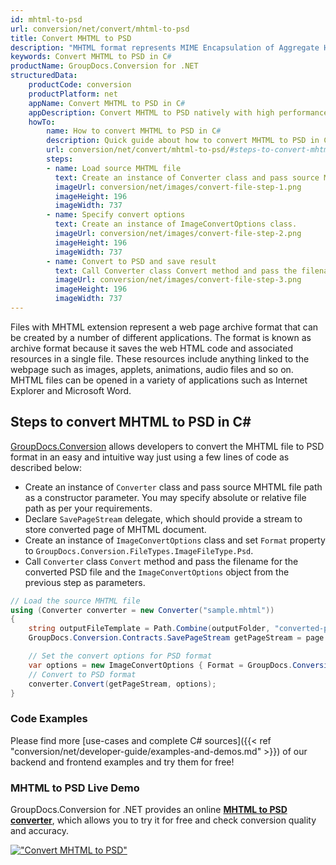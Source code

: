 ```yaml
---
id: mhtml-to-psd
url: conversion/net/convert/mhtml-to-psd
title: Convert MHTML to PSD
description: "MHTML format represents MIME Encapsulation of Aggregate HTML with .mhtml extension. Learn how to convert MHTML to PSD file programmatically in C# language using GroupDocs.Conversion for .NET library."
keywords: Convert MHTML to PSD in C#
productName: GroupDocs.Conversion for .NET
structuredData:
    productCode: conversion
    productPlatform: net
    appName: Convert MHTML to PSD in C#
    appDescription: Convert MHTML to PSD natively with high performance using C# language and server side GroupDocs.Conversion for .NET APIs, without the use of any software like Microsoft or Open Office.
    howTo:
        name: How to convert MHTML to PSD in C# 
        description: Quick guide about how to convert MHTML to PSD in C# with high performance and accuracy.
        url: conversion/net/convert/mhtml-to-psd/#steps-to-convert-mhtml-to-psd-in-c
        steps:
        - name: Load source MHTML file 
          text: Create an instance of Converter class and pass source MHTML file path as a constructor parameter. You may specify absolute or relative file path as per your requirements. 
          imageUrl: conversion/net/images/convert-file-step-1.png
          imageHeight: 196
          imageWidth: 737
        - name: Specify convert options 
          text: Create an instance of ImageConvertOptions class.
          imageUrl: conversion/net/images/convert-file-step-2.png
          imageHeight: 196
          imageWidth: 737
        - name: Convert to PSD and save result 
          text: Call Converter class Convert method and pass the filename for the converted HTML file and the ImageConvertOptions object from the previous step as parameters.
          imageUrl: conversion/net/images/convert-file-step-3.png
          imageHeight: 196
          imageWidth: 737
---
```


Files with MHTML extension represent a web page archive format that can be created by a number of different applications. The format is known as archive format because it saves the web HTML code and associated resources in a single file. These resources include anything linked to the webpage such as images, applets, animations, audio files and so on. MHTML files can be opened in a variety of applications such as Internet Explorer and Microsoft Word.

## Steps to convert MHTML to PSD in C#

[GroupDocs.Conversion](https://products.groupdocs.com/conversion/net) allows developers to convert the MHTML file to PSD format in an easy and intuitive way just using a few lines of code as described below:

* Create an instance of `Converter` class and pass source MHTML file path as a constructor parameter. You may specify absolute or relative file path as per your requirements. 
* Declare `SavePageStream` delegate, which should provide a stream to store converted page of MHTML document.
* Create an instance of `ImageConvertOptions` class and set `Format` property to `GroupDocs.Conversion.FileTypes.ImageFileType.Psd`.
* Call `Converter` class `Convert` method and pass the filename for the converted PSD file and the `ImageConvertOptions` object from the previous step as parameters.

```csharp
// Load the source MHTML file
using (Converter converter = new Converter("sample.mhtml"))
{
    string outputFileTemplate = Path.Combine(outputFolder, "converted-page-{0}.psd");
    GroupDocs.Conversion.Contracts.SavePageStream getPageStream = page => new FileStream(string.Format(outputFileTemplate, page), FileMode.Create);

    // Set the convert options for PSD format
    var options = new ImageConvertOptions { Format = GroupDocs.Conversion.FileTypes.ImageFileType.Psd };   
    // Convert to PSD format
    converter.Convert(getPageStream, options);
}
```

### Code Examples

Please find more [use-cases and complete C# sources]({{< ref "conversion/net/developer-guide/examples-and-demos.md" >}}) of our backend and frontend examples and try them for free!

### MHTML to PSD Live Demo

GroupDocs.Conversion for .NET provides an online [**MHTML to PSD converter**](https://products.groupdocs.app/conversion/mhtml-to-psd), which allows you to try it for free and check conversion quality and accuracy.

[!["Convert MHTML to PSD"](conversion/net/images/convert-to-psd/convert-mhtml-to-psd.png)](https://products.groupdocs.app/conversion/mhtml-to-psd)